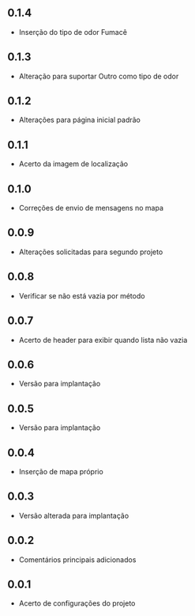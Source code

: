 ## 0.1.4

* Inserção do tipo de odor Fumacê

## 0.1.3

* Alteração para suportar Outro como tipo de odor

## 0.1.2

* Alterações para página inicial padrão

## 0.1.1

* Acerto da imagem de localização

## 0.1.0

* Correções de envio de mensagens no mapa

## 0.0.9

* Alterações solicitadas para segundo projeto

## 0.0.8

* Verificar se não está vazia por método

## 0.0.7

* Acerto de header para exibir quando lista não vazia

## 0.0.6

* Versão para implantação

## 0.0.5

* Versão para implantação

## 0.0.4

* Inserção de mapa próprio

## 0.0.3

* Versão alterada para implantação

## 0.0.2

* Comentários principais adicionados

## 0.0.1

* Acerto de configurações do projeto
